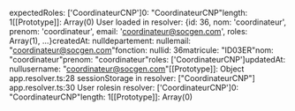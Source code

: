 expectedRoles:  ['CoordinateurCNP']0: "CoordinateurCNP"length: 1[[Prototype]]: Array(0)
User loaded in resolver:  {id: 36, nom: 'coordinateur', prenom: 'coordinateur', email: 'coordinateur@socgen.com', roles: Array(1), …}createdAt: nulldepartement: nullemail: "coordinateur@socgen.com"fonction: nullid: 36matricule: "ID03ER"nom: "coordinateur"prenom: "coordinateur"roles: ['CoordinateurCNP']updatedAt: nullusername: "coordinateur@socgen.com"[[Prototype]]: Object
app.resolver.ts:28 sessionStorage in resolver:  ["CoordinateurCNP"]
app.resolver.ts:30 User rolesin resolver:  ['CoordinateurCNP']0: "CoordinateurCNP"length: 1[[Prototype]]: Array(0)
